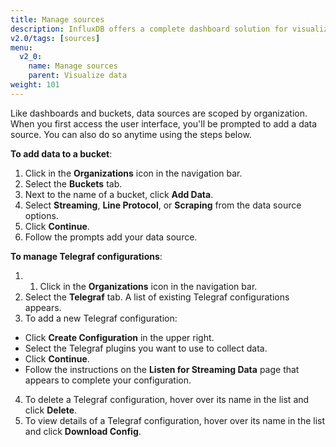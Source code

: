```yaml
---
title: Manage sources
description: InfluxDB offers a complete dashboard solution for visualizing your data and monitoring your infrastructure.
v2.0/tags: [sources]
menu:
  v2_0:
    name: Manage sources
    parent: Visualize data
weight: 101
---
```


Like dashboards and buckets, data sources are scoped by organization. When you first access the user interface, you'll be prompted to add a data source. You can also do so anytime using the steps below.


**To add data to a bucket**:
1. Click in the **Organizations** icon in the navigation bar.
2. Select the **Buckets** tab.
3. Next to the name of a bucket, click **Add Data**.
4. Select **Streaming**, **Line Protocol**, or **Scraping** from the data source options.
5. Click **Continue**.
6. Follow the prompts add your data source.

**To manage Telegraf configurations**:
1. 1. Click in the **Organizations** icon in the navigation bar.
2. Select the **Telegraf** tab. A list of existing Telegraf configurations appears.
3. To add a new Telegraf configuration:
  * Click **Create Configuration** in the upper right.
  * Select the Telegraf plugins you want to use to collect data.
  * Click **Continue**.
  * Follow the instructions on the **Listen for Streaming Data** page that appears to complete your configuration.
4. To delete a Telegraf configuration, hover over its name in the list and click **Delete**.
5. To view details of a Telegraf configuration, hover over its name in the list and click **Download Config**.
